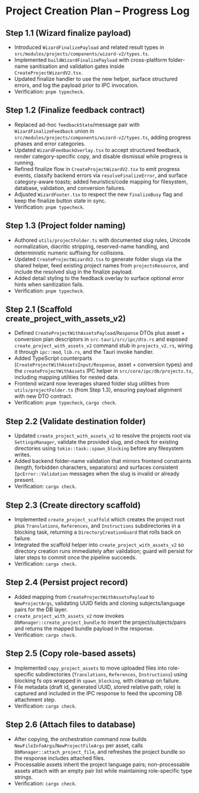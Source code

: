 # Project Creation Plan – Progress Log

## Step 1.1 (Wizard finalize payload)
- Introduced `WizardFinalizePayload` and related result types in `src/modules/projects/components/wizard-v2/types.ts`.
- Implemented `buildWizardFinalizePayload` with cross-platform folder-name sanitisation and validation gates inside `CreateProjectWizardV2.tsx`.
- Updated finalize handler to use the new helper, surface structured errors, and log the payload prior to IPC invocation.
- Verification: `pnpm typecheck`.

## Step 1.2 (Finalize feedback contract)
- Replaced ad-hoc `feedbackState`/message pair with `WizardFinalizeFeedback` union in `src/modules/projects/components/wizard-v2/types.ts`, adding progress phases and error categories.
- Updated `WizardFeedbackOverlay.tsx` to accept structured feedback, render category-specific copy, and disable dismissal while progress is running.
- Refined finalize flow in `CreateProjectWizardV2.tsx` to emit progress events, classify backend errors via `resolveFinalizeError`, and surface category-aware toasts; added heuristics/code mapping for filesystem, database, validation, and conversion failures.
- Adjusted `WizardFooter.tsx` to respect the new `finalizeBusy` flag and keep the finalize button state in sync.
- Verification: `pnpm typecheck`.

## Step 1.3 (Project folder naming)
- Authored `utils/projectFolder.ts` with documented slug rules, Unicode normalization, diacritic stripping, reserved-name handling, and deterministic numeric suffixing for collisions.
- Updated `CreateProjectWizardV2.tsx` to generate folder slugs via the shared helper, feed existing project names from `projectsResource`, and include the resolved slug in the finalize payload.
- Added detail styling to the feedback overlay to surface optional error hints when sanitization fails.
- Verification: `pnpm typecheck`.

## Step 2.1 (Scaffold create_project_with_assets_v2)
- Defined `CreateProjectWithAssetsPayload`/`Response` DTOs plus asset + conversion plan descriptors in `src-tauri/src/ipc/dto.rs` and exposed `create_project_with_assets_v2` command stub in `projects_v2.rs`, wiring it through `ipc::mod`, `lib.rs`, and the Tauri invoke handler.
- Added TypeScript counterparts (`CreateProjectWithAssetsInput/Response`, asset + conversion types) and the `createProjectWithAssets` IPC helper in `src/core/ipc/db/projects.ts`, including mapping utilities for nested data.
- Frontend wizard now leverages shared folder slug utilities from `utils/projectFolder.ts` (from Step 1.3), ensuring payload alignment with new DTO contract.
- Verification: `pnpm typecheck`, `cargo check`.

## Step 2.2 (Validate destination folder)
- Updated `create_project_with_assets_v2` to resolve the projects root via `SettingsManager`, validate the provided slug, and check for existing directories using `tokio::task::spawn_blocking` before any filesystem writes.
- Added backend folder-name validation that mirrors frontend constraints (length, forbidden characters, separators) and surfaces consistent `IpcError::Validation` messages when the slug is invalid or already present.
- Verification: `cargo check`.

## Step 2.3 (Create directory scaffold)
- Implemented `create_project_scaffold` which creates the project root plus `Translations`, `References`, and `Instructions` subdirectories in a blocking task, returning a `DirectoryCreationGuard` that rolls back on failure.
- Integrated the scaffold helper into `create_project_with_assets_v2` so directory creation runs immediately after validation; guard will persist for later steps to commit once the pipeline succeeds.
- Verification: `cargo check`.

## Step 2.4 (Persist project record)
- Added mapping from `CreateProjectWithAssetsPayload` to `NewProjectArgs`, validating UUID fields and cloning subjects/language pairs for the DB layer.
- `create_project_with_assets_v2` now invokes `DbManager::create_project_bundle` to insert the project/subjects/pairs and returns the mapped bundle payload in the response.
- Verification: `cargo check`.

## Step 2.5 (Copy role-based assets)
- Implemented `copy_project_assets` to move uploaded files into role-specific subdirectories (`Translations`, `References`, `Instructions`) using blocking fs ops wrapped in `spawn_blocking`, with cleanup on failure.
- File metadata (draft id, generated UUID, stored relative path, role) is captured and included in the IPC response to feed the upcoming DB attachment step.
- Verification: `cargo check`.

## Step 2.6 (Attach files to database)
- After copying, the orchestration command now builds `NewFileInfoArgs`/`NewProjectFileArgs` per asset, calls `DbManager::attach_project_file`, and refreshes the project bundle so the response includes attached files.
- Processable assets inherit the project language pairs; non-processable assets attach with an empty pair list while maintaining role-specific type strings.
- Verification: `cargo check`.
